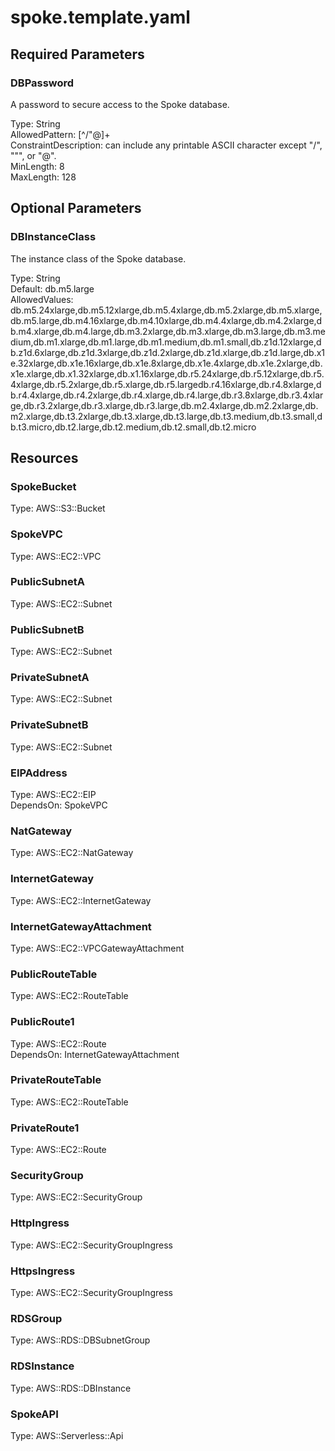 # spoke.template.yaml

## Required Parameters

### DBPassword

A password to secure access to the Spoke database.

Type: String  
AllowedPattern: [^/"@]+  
ConstraintDescription: can include any printable ASCII character except "/", """, or "@".  
MinLength: 8  
MaxLength: 128

## Optional Parameters

### DBInstanceClass

The instance class of the Spoke database.

Type: String  
Default: db.m5.large  
AllowedValues: db.m5.24xlarge,db.m5.12xlarge,db.m5.4xlarge,db.m5.2xlarge,db.m5.xlarge,db.m5.large,db.m4.16xlarge,db.m4.10xlarge,db.m4.4xlarge,db.m4.2xlarge,db.m4.xlarge,db.m4.large,db.m3.2xlarge,db.m3.xlarge,db.m3.large,db.m3.medium,db.m1.xlarge,db.m1.large,db.m1.medium,db.m1.small,db.z1d.12xlarge,db.z1d.6xlarge,db.z1d.3xlarge,db.z1d.2xlarge,db.z1d.xlarge,db.z1d.large,db.x1e.32xlarge,db.x1e.16xlarge,db.x1e.8xlarge,db.x1e.4xlarge,db.x1e.2xlarge,db.x1e.xlarge,db.x1.32xlarge,db.x1.16xlarge,db.r5.24xlarge,db.r5.12xlarge,db.r5.4xlarge,db.r5.2xlarge,db.r5.xlarge,db.r5.largedb.r4.16xlarge,db.r4.8xlarge,db.r4.4xlarge,db.r4.2xlarge,db.r4.xlarge,db.r4.large,db.r3.8xlarge,db.r3.4xlarge,db.r3.2xlarge,db.r3.xlarge,db.r3.large,db.m2.4xlarge,db.m2.2xlarge,db.m2.xlarge,db.t3.2xlarge,db.t3.xlarge,db.t3.large,db.t3.medium,db.t3.small,db.t3.micro,db.t2.large,db.t2.medium,db.t2.small,db.t2.micro

## Resources

### SpokeBucket

Type: AWS::S3::Bucket

### SpokeVPC

Type: AWS::EC2::VPC

### PublicSubnetA

Type: AWS::EC2::Subnet

### PublicSubnetB

Type: AWS::EC2::Subnet

### PrivateSubnetA

Type: AWS::EC2::Subnet

### PrivateSubnetB

Type: AWS::EC2::Subnet

### EIPAddress

Type: AWS::EC2::EIP  
DependsOn: SpokeVPC

### NatGateway

Type: AWS::EC2::NatGateway

### InternetGateway

Type: AWS::EC2::InternetGateway

### InternetGatewayAttachment

Type: AWS::EC2::VPCGatewayAttachment

### PublicRouteTable

Type: AWS::EC2::RouteTable

### PublicRoute1

Type: AWS::EC2::Route  
DependsOn: InternetGatewayAttachment

### PrivateRouteTable

Type: AWS::EC2::RouteTable

### PrivateRoute1

Type: AWS::EC2::Route

### SecurityGroup

Type: AWS::EC2::SecurityGroup

### HttpIngress

Type: AWS::EC2::SecurityGroupIngress

### HttpsIngress

Type: AWS::EC2::SecurityGroupIngress

### RDSGroup

Type: AWS::RDS::DBSubnetGroup

### RDSInstance

Type: AWS::RDS::DBInstance

### SpokeAPI

Type: AWS::Serverless::Api